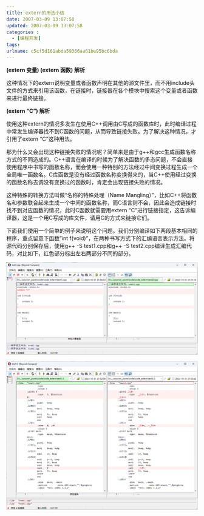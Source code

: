 ```yaml
---
title: extern的用法小结
date: 2007-03-09 13:07:58
updated: 2007-03-09 13:07:58
categories : 
  - [编程开发]
tags:
urlname: c5cf5d161abda59366aa61be95bc6bda
---
```

<strong>(extern 变量) (extern 函数) 解析</strong>

这种情况下的extern说明变量或者函数声明在其他的源文件里，而不用include头文件的方式来引用该函数，在链接时，链接器在各个模块中搜索这个变量或者函数来进行最终链接。

<strong>(extern “C”) 解析</strong>

使用这种extern的情况多发生在使用C++调用由C写成的函数库时，此时编译过程中常发生编译器找不到C函数的问题，从而导致链接失败。为了解决这种情况，才引用了extern “C”这种用法。

那为什么又会出现这种链接失败的情况呢？简单来是由于g++和gcc生成函数名称方式的不同造成的。C++语言在编译的时候为了解决函数的多态问题，不会直接使用程序中书写的函数名称，而会使用一种特别的方法经过中间变换过程生成一个全局唯一函数名。C库函数是没有经过函数名称变换得来的，当C++使用经过变换的函数名称去调没有变换过的函数时，肯定会出现链接失败的情况。

这种特殊的转换方法叫做“名称的特殊处理（Name Mangling）”，比如C++将函数名和参数联合起来生成一个中间的函数名称，而C语言则不会，因此会造成链接时找不到对应函数的情况，此时C函数就需要用extern “C”进行链接指定，这告诉编译器，这是一个用C写成的库文件，请用C的方式来链接它们。

下面我们使用一个简单的例子来说明这个问题。我们分别编译如下两段基本相同的程序，重点留意下函数”int f(void)”，在两种书写方式下的汇编语言表示方法。将源代码分别保存后，使用g++ -S test1.cpp和g++ -S test2.cpp编译生成汇编代码，对比如下，红色部分标出左右两部分不同的部分。

![](/images/c5cf5d161abda59366aa61be95bc6bda/1.png)

<p>

![](/images/c5cf5d161abda59366aa61be95bc6bda/2.png)
